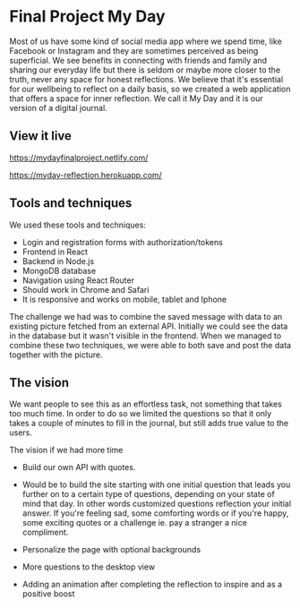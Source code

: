 # Final Project My Day

Most of us have some kind of social media app where we spend time, like Facebook or Instagram and they are sometimes perceived as being superficial. We see benefits in connecting with friends and family and sharing our everyday life but there is seldom or maybe more closer to the truth, never any space for honest reflections. 
We believe that it's essential for our wellbeing to reflect on a daily basis, so we created a web application that offers a space for inner reflection. We call it My Day and it is our version of a digital journal.

## View it live

https://mydayfinalproject.netlify.com/

https://myday-reflection.herokuapp.com/

## Tools and techniques

We used these tools and techniques:
- Login and registration forms with authorization/tokens
- Frontend in React 
- Backend in Node.js
- MongoDB database
- Navigation using React Router
- Should work in Chrome and Safari
- It is responsive and works on mobile, tablet and Iphone

The challenge we had was to combine the saved message with data to an existing picture fetched from an external API. 
Initially we could see the data in the database but it wasn't visible in the frontend. When we managed to combine these two techniques, we were able to both save and post the data together with the picture. 

## The vision

We want people to see this as an effortless task, not something that takes too much time. In order to do so we limited the questions so that it only takes a couple of minutes to fill in the journal, but still adds true value to the users. 

The vision if we had more time
- Build our own API with quotes. 
- Would be to build the site starting with one initial question that leads you further on to a certain type of questions, depending on your state of mind that day. In other words customized questions reflection your initial answer. If you're feeling sad, some comforting words or if you're happy, some exciting quotes or a challenge ie. pay a stranger a nice compliment.

- Personalize the page with optional backgrounds
- More questions to the desktop view
- Adding an animation after completing the reflection to inspire and as a positive boost




